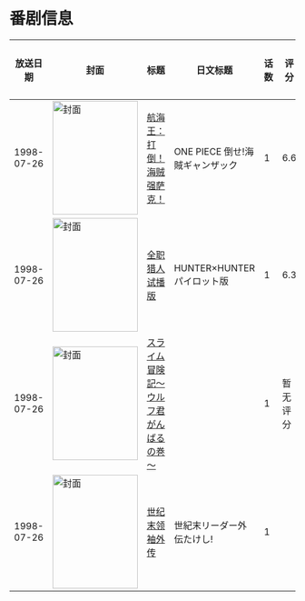 # 番剧信息

|放送日期|封面|标题|日文标题|话数|评分|评分人数|
|---|---|---|---|---|---|---|
|1998-07-26|<img src="https://lain.bgm.tv/pic/cover/c/a1/9a/1867_jn0NB.jpg" alt="封面" style="width:150px;height:200px;object-fit:cover;">|[航海王：打倒！海贼强萨克！](https://bangumi.tv/subject/1867)|ONE PIECE 倒せ!海賊ギャンザック|1|6.6|285人评分|
|1998-07-26|<img src="https://lain.bgm.tv/pic/cover/c/8d/24/224445_1Ff0x.jpg" alt="封面" style="width:150px;height:200px;object-fit:cover;">|[全职猎人 试播版](https://bangumi.tv/subject/224445)|HUNTER×HUNTER パイロット版|1|6.3|47人评分|
|1998-07-26|<img src="https://lain.bgm.tv/pic/cover/c/98/a5/290935_GgZVC.jpg" alt="封面" style="width:150px;height:200px;object-fit:cover;">|[スライム冒険記～ウルフ君がんばるの巻～](https://bangumi.tv/subject/290935)||1|暂无评分|少于10人评分|
|1998-07-26|<img src="https://lain.bgm.tv/pic/cover/c/31/3f/420594_auI6K.jpg" alt="封面" style="width:150px;height:200px;object-fit:cover;">|[世纪末领袖外传](https://bangumi.tv/subject/420594)|世紀末リーダー外伝たけし!|1|||
